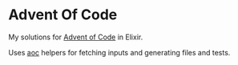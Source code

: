 # Advent Of Code

My solutions for [Advent of Code](https://adventofcode.com/2024) in Elixir.

Uses [aoc](https://github.com/lud/aoc) helpers for fetching inputs and generating files and tests.